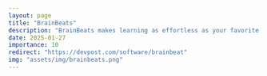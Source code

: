 ```yaml
---
layout: page
title: "BrainBeats"
description: "BrainBeats makes learning as effortless as your favorite song. Type a topic, pick a genre, press play. Turn knowledge into music and make learning unforgettable. "
date: 2025-01-27
importance: 10
redirect: "https://devpost.com/software/brainbeat"
img: "assets/img/brainbeats.png"
---
```


